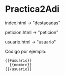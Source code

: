 Practica2Adi
============

index.html -> "destacadas"

peticion.html -> "peticion"

usuario.html -> "usuario"

Codigo por ejemplo:

    {{#usuario}}
      {{nombre}}
    {{/usuario}}
